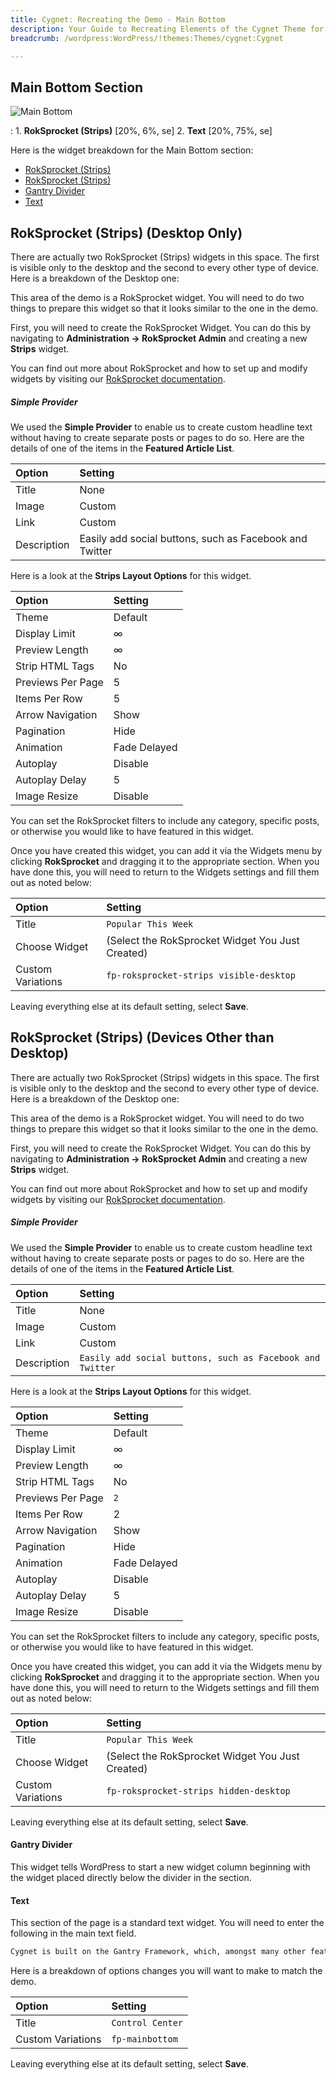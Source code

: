 ```yaml
---
title: Cygnet: Recreating the Demo - Main Bottom
description: Your Guide to Recreating Elements of the Cygnet Theme for WordPress
breadcrumb: /wordpress:WordPress/!themes:Themes/cygnet:Cygnet

---
```


Main Bottom Section
-----

![Main Bottom](assets/demo_11.jpeg)

:   1. **RokSprocket (Strips)** [20%, 6%, se]
    2. **Text** [20%, 75%, se]

Here is the widget breakdown for the Main Bottom section:

* [RokSprocket (Strips)](#roksprocket-(strips)-(desktop-only))
* [RokSprocket (Strips)](#roksprocket-(strips)-(devices-other-than-desktop))
* [Gantry Divider](#gantry-divider)
* [Text](#text)

## RokSprocket (Strips) (Desktop Only)

There are actually two RokSprocket (Strips) widgets in this space. The first is visible only to the desktop and the second to every other type of device. Here is a breakdown of the Desktop one:

This area of the demo is a RokSprocket widget. You will need to do two things to prepare this widget so that it looks similar to the one in the demo.

First, you will need to create the RokSprocket Widget. You can do this by navigating to **Administration -> RokSprocket Admin** and creating a new **Strips** widget.

You can find out more about RokSprocket and how to set up and modify widgets by visiting our [RokSprocket documentation](../../plugins/roksprocket).

##### Simple Provider

We used the **Simple Provider** to enable us to create custom headline text without having to create separate posts or pages to do so. Here are the details of one of the items in the **Featured Article List**.

| Option      | Setting                                                 |
| :-----      | :-----                                                  |
| Title       | None                                                    |
| Image       | Custom                                                  |
| Link        | Custom                                                  |
| Description | Easily add social buttons, such as Facebook and Twitter |

Here is a look at the **Strips Layout Options** for this widget.

| Option            | Setting      |
| :-----            | :-----       |
| Theme             | Default      |
| Display Limit     | ∞            |
| Preview Length    | ∞            |
| Strip HTML Tags   | No           |
| Previews Per Page | 5            |
| Items Per Row     | 5            |
| Arrow Navigation  | Show         |
| Pagination        | Hide         |
| Animation         | Fade Delayed |
| Autoplay          | Disable      |
| Autoplay Delay    | 5            |
| Image Resize      | Disable      |

You can set the RokSprocket filters to include any category, specific posts, or otherwise you would like to have featured in this widget.

Once you have created this widget, you can add it via the Widgets menu by clicking **RokSprocket** and dragging it to the appropriate section. When you have done this, you will need to return to the Widgets settings and fill them out as noted below:

| Option            | Setting                                          |
| :-----            | :-----                                           |
| Title             | `Popular This Week`                              |
| Choose Widget     | (Select the RokSprocket Widget You Just Created) |
| Custom Variations | `fp-roksprocket-strips visible-desktop`          |

Leaving everything else at its default setting, select **Save**.

## RokSprocket (Strips) (Devices Other than Desktop)

There are actually two RokSprocket (Strips) widgets in this space. The first is visible only to the desktop and the second to every other type of device. Here is a breakdown of the Desktop one:

This area of the demo is a RokSprocket widget. You will need to do two things to prepare this widget so that it looks similar to the one in the demo.

First, you will need to create the RokSprocket Widget. You can do this by navigating to **Administration -> RokSprocket Admin** and creating a new **Strips** widget.

You can find out more about RokSprocket and how to set up and modify widgets by visiting our [RokSprocket documentation](../../plugins/roksprocket).

##### Simple Provider

We used the **Simple Provider** to enable us to create custom headline text without having to create separate posts or pages to do so. Here are the details of one of the items in the **Featured Article List**.

| Option      | Setting                                                   |
| :-----      | :-----                                                    |
| Title       | None                                                      |
| Image       | Custom                                                    |
| Link        | Custom                                                    |
| Description | `Easily add social buttons, such as Facebook and Twitter` |

Here is a look at the **Strips Layout Options** for this widget.

| Option            | Setting      |
| :-----            | :-----       |
| Theme             | Default      |
| Display Limit     | ∞            |
| Preview Length    | ∞            |
| Strip HTML Tags   | No           |
| Previews Per Page | `2`          |
| Items Per Row     | 2            |
| Arrow Navigation  | Show         |
| Pagination        | Hide         |
| Animation         | Fade Delayed |
| Autoplay          | Disable      |
| Autoplay Delay    | 5            |
| Image Resize      | Disable      |

You can set the RokSprocket filters to include any category, specific posts, or otherwise you would like to have featured in this widget.

Once you have created this widget, you can add it via the Widgets menu by clicking **RokSprocket** and dragging it to the appropriate section. When you have done this, you will need to return to the Widgets settings and fill them out as noted below:

| Option            | Setting                                          |
| :-----            | :-----                                           |
| Title             | `Popular This Week`                              |
| Choose Widget     | (Select the RokSprocket Widget You Just Created) |
| Custom Variations | `fp-roksprocket-strips hidden-desktop`           |

Leaving everything else at its default setting, select **Save**.

#### Gantry Divider

This widget tells WordPress to start a new widget column beginning with the widget placed directly below the divider in the section.

#### Text

This section of the page is a standard text widget. You will need to enter the following in the main text field.

~~~ .html
Cygnet is built on the Gantry Framework, which, amongst many other features, includes a rich administrative interface to control the various aspects of the theme, easily and intuitively, from simple on/off styles, to color wheel style swatches, and a dynamic layout distribution mechanism.
~~~

Here is a breakdown of options changes you will want to make to match the demo.

| Option            | Setting          |
| :---------------- | :---------       |
| Title             | `Control Center` |
| Custom Variations | `fp-mainbottom`  |

Leaving everything else at its default setting, select **Save**.
